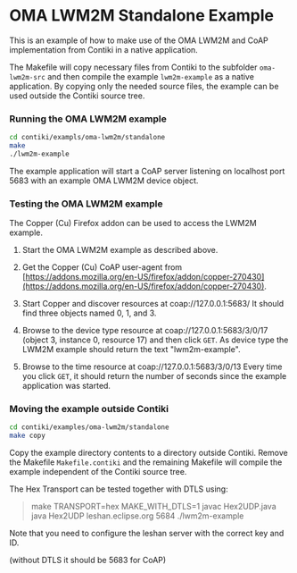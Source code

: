 OMA LWM2M Standalone Example
====================================

This is an example of how to make use of the OMA LWM2M and CoAP
implementation from Contiki in a native application.

The Makefile will copy necessary files from Contiki to the subfolder
```oma-lwm2m-src``` and then compile the example ```lwm2m-example```
as a native application. By copying only the needed source files,
the example can be used outside the Contiki source tree.

### Running the OMA LWM2M example

```bash
cd contiki/exampls/oma-lwm2m/standalone
make
./lwm2m-example
```

The example application will start a CoAP server listening on
localhost port 5683 with an example OMA LWM2M device object.


### Testing the OMA LWM2M example

The Copper (Cu) Firefox addon can be used to access the LWM2M example.

1. Start the OMA LWM2M example as described above.

2. Get the Copper (Cu) CoAP user-agent from
[https://addons.mozilla.org/en-US/firefox/addon/copper-270430](https://addons.mozilla.org/en-US/firefox/addon/copper-270430).

3. Start Copper and discover resources at coap://127.0.0.1:5683/
   It should find three objects named 0, 1, and 3.

4. Browse to the device type resource at coap://127.0.0.1:5683/3/0/17
   (object 3, instance 0, resource 17) and then click ```GET```.
   As device type the LWM2M example should return the text "lwm2m-example".

5. Browse to the time resource at coap://127.0.0.1:5683/3/0/13
   Every time you click ```GET```, it should return the number of seconds
   since the example application was started.

### Moving the example outside Contiki

```bash
cd contiki/examples/oma-lwm2m/standalone
make copy
```

Copy the example directory contents to a directory outside Contiki.
Remove the Makefile ```Makefile.contiki``` and the remaining Makefile
will compile the example independent of the Contiki source tree.


The Hex Transport can be tested together with DTLS using:

>make TRANSPORT=hex MAKE_WITH_DTLS=1
>javac Hex2UDP.java
>java Hex2UDP leshan.eclipse.org 5684 ./lwm2m-example

Note that you need to configure the leshan server with the correct
key and ID.

(without DTLS it should be 5683 for CoAP)
